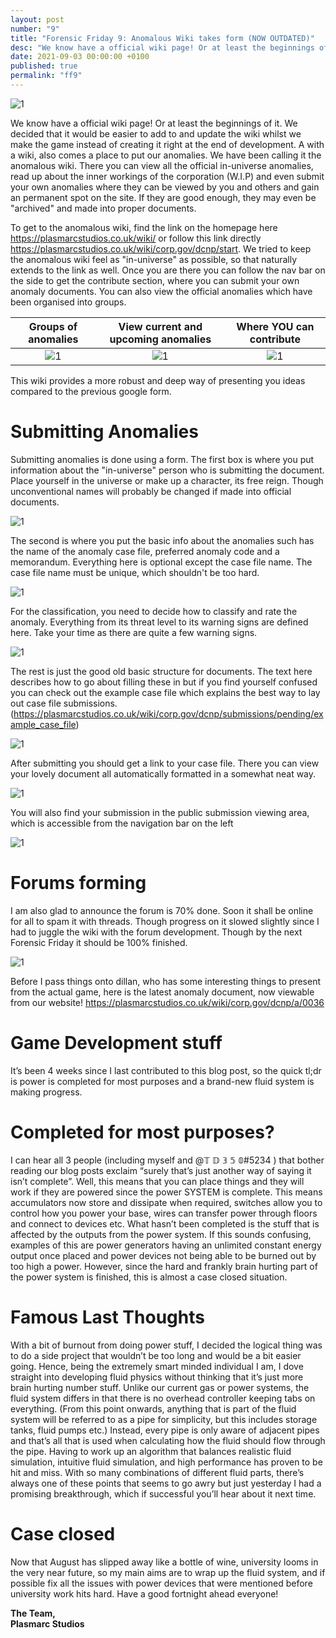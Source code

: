 ```yaml
---
layout: post
number: "9"
title: "Forensic Friday 9: Anomalous Wiki takes form (NOW OUTDATED)"
desc: "We know have a official wiki page! Or at least the beginnings of it. We decided that it would be easier to add to and update the wiki whilst we make the game instead of creating it right at the end of development. A with a wiki, also comes a place to put our anomalies. We have been calling it the anomalous wiki. There you can view all the official in-universe anomalies, read up about the inner workings of the corporation (W.I.P) and even submit your own anomalies where they can be viewed by you and others and gain an permanent spot on the site. If they are good enough, they may even be 'archived' and made into proper documents."
date: 2021-09-03 00:00:00 +0100
published: true
permalink: "ff9"
---
```


![1](./forensic-friday-media/ff09/1.png)

We know have a official wiki page! Or at least the beginnings of it. We decided that it would be easier to add to and update the wiki whilst we make the game instead of creating it right at the end of development. A with a wiki, also comes a place to put our anomalies. We have been calling it the anomalous wiki. There you can view all the official in-universe anomalies, read up about the inner workings of the corporation (W.I.P) and even submit your own anomalies where they can be viewed by you and others and gain an permanent spot on the site. If they are good enough, they may even be "archived" and made into proper documents.

To get to the anomalous wiki, find the link on the homepage here https://plasmarcstudios.co.uk/wiki/ or follow this link directly https://plasmarcstudios.co.uk/wiki/corp.gov/dcnp/start. We tried to keep the anomalous wiki feel as "in-universe" as possible, so that naturally extends to the link as well. Once you are there you can follow the nav bar on the side to get the contribute section, where you can submit your own anomaly documents. You can also view the official anomalies which have been organised into groups.

Groups of anomalies | View current and upcoming anomalies | Where YOU can contribute
 :-------------------------:|:--------------------------:|:-------------------------:
![1](./forensic-friday-media/ff09/2.png) | ![1](./forensic-friday-media/ff09/3.png) | ![1](./forensic-friday-media/ff09/4.png)

This wiki provides a more robust and deep way of presenting you ideas compared to the previous google form.

# Submitting Anomalies
Submitting anomalies is done using a form.
The first box is where you put information about the "in-universe" person who is submitting the document. Place yourself in the universe or make up a character, its free reign. Though unconventional names will probably be changed if made into official documents.

![1](./forensic-friday-media/ff09/5.png)

The second is where you put the basic info about the anomalies such has the name of the anomaly case file, preferred anomaly code and a memorandum. Everything here is optional except the case file name. The case file name must be unique, which shouldn't be too hard.

![1](./forensic-friday-media/ff09/6.png)

For the classification, you need to decide how to classify and rate the anomaly. Everything from its threat level to its warning signs are defined here. Take your time as there are quite a few warning signs.

![1](./forensic-friday-media/ff09/7.png)

The rest is just the good old basic structure for documents. The text here describes how to go about filling these in but if you find yourself confused you can check out the example case file which explains the best way to lay out case file submissions. (https://plasmarcstudios.co.uk/wiki/corp.gov/dcnp/submissions/pending/example_case_file)

![1](./forensic-friday-media/ff09/8.png)

After submitting you should get a link to your case file. There you can view your lovely document all automatically formatted in a somewhat neat way.

![1](./forensic-friday-media/ff09/9.png)

You will also find your submission in the public submission viewing area, which is accessible from the navigation bar on the left

![1](./forensic-friday-media/ff09/10.png)

# Forums forming
I am also glad to announce the forum is 70% done. Soon it shall be online for all to spam it with threads. Though progress on it slowed slightly since I had to juggle the wiki with the forum development. Though by the next Forensic Friday it should be 100% finished.

![1](./forensic-friday-media/ff09/forums.png)

Before I pass things onto dillan, who has some interesting things to present from the actual game, here is the latest anomaly document, now viewable from our website! https://plasmarcstudios.co.uk/wiki/corp.gov/dcnp/a/0036

# **Game Development stuff**
It’s been 4 weeks since I last contributed to this blog post, so the quick tl;dr is power is completed for most purposes and a brand-new fluid system is making progress.

# **Completed for most purposes?**
I can hear all 3 people (including myself and @𝕋 𝔻 𝟛 𝟝 𝟘#5234 ) that bother reading our blog posts exclaim “surely that’s just another way of saying it isn’t complete”. Well, this means that you can place things and they will work if they are powered since the power SYSTEM is complete. This means accumulators now store and dissipate when required, switches allow you to control how you power your base, wires can transfer power through floors and connect to devices etc. What hasn’t been completed is the stuff that is affected by the outputs from the power system. If this sounds confusing, examples of this are power generators having an unlimited constant energy output once placed and power devices not being able to be burned out by too high a power. However, since the hard and frankly brain hurting part of the power system is finished, this is almost a case closed situation.

# Famous Last Thoughts
With a bit of burnout from doing power stuff, I decided the logical thing was to do a side project that wouldn’t be too long and would be a bit easier going. Hence, being the extremely smart minded individual I am, I dove straight into developing fluid physics without thinking that it’s just more brain hurting number stuff. Unlike our current gas or power systems, the fluid system differs in that there is no overhead controller keeping tabs on everything. (From this point onwards, anything that is part of the fluid system will be referred to as a pipe for simplicity, but this includes storage tanks, fluid pumps etc.) Instead, every pipe is only aware of adjacent pipes and that’s all that is used when calculating how the fluid should flow through the pipe. Having to work up an algorithm that balances realistic fluid simulation, intuitive fluid simulation, and high performance has proven to be hit and miss. With so many combinations of different fluid parts, there’s always one of these points that seems to go awry but just yesterday I had a promising breakthrough, which if successful you’ll hear about it next time.

# Case closed
Now that August has slipped away like a bottle of wine, university looms in the very near future, so my main aims are to wrap up the fluid system, and if possible fix all the issues with power devices that were mentioned before university work hits hard. Have a good fortnight ahead everyone!

**The Team,**\
**Plasmarc Studios**